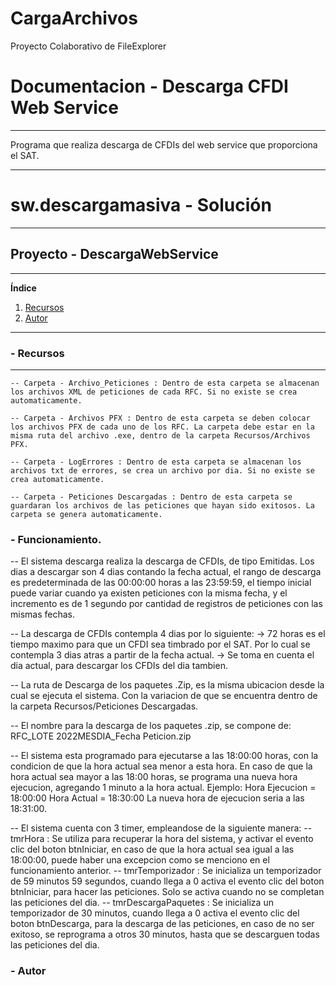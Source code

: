 # CargaArchivos
Proyecto Colaborativo de FileExplorer

# Documentacion - Descarga CFDI Web Service
***
Programa que realiza descarga de CFDIs del web service que proporciona el SAT.
***
# sw.descargamasiva - Solución
***
## Proyecto - DescargaWebService
***
**Índice**   
1. [Recursos](#id1)
2. [Autor](#id2)


***
### - Recursos<a name="id1"></a>
***
    -- Carpeta - Archivo_Peticiones : Dentro de esta carpeta se almacenan los archivos XML de peticiones de cada RFC. Si no existe se crea automaticamente.

    -- Carpeta - Archivos PFX : Dentro de esta carpeta se deben colocar los archivos PFX de cada uno de los RFC. La carpeta debe estar en la misma ruta del archivo .exe, dentro de la carpeta Recursos/Archivos PFX.

    -- Carpeta - LogErrores : Dentro de esta carpeta se almacenan los archivos txt de errores, se crea un archivo por dia. Si no existe se crea automaticamente.

    -- Carpeta - Peticiones Descargadas : Dentro de esta carpeta se guardaran los archivos de las peticiones que hayan sido exitosos. La carpeta se genera automaticamente.

### - Funcionamiento.
-- El sistema descarga realiza la descarga de CFDIs, de tipo Emitidas. Los dias a descargar son 4 dias contando la fecha actual, el rango de descarga es predeterminada de las 00:00:00 horas a las 23:59:59, el tiempo inicial puede variar cuando ya existen peticiones con la misma fecha, y el incremento es de 1 segundo por cantidad de registros de peticiones con las mismas fechas.

-- La descarga de CFDIs contempla 4 dias por lo siguiente:
    -> 72 horas es el tiempo maximo para que un CFDI sea timbrado por el SAT. Por lo cual se contempla 3 dias atras a partir de la fecha actual.
    -> Se toma en cuenta el dia actual, para descargar los CFDIs del dia tambien.
    
-- La ruta de Descarga de los paquetes .Zip, es la misma ubicacion desde la cual se ejecuta el sistema. Con la variacion de que se encuentra dentro de la carpeta Recursos/Peticiones Descargadas.

-- El nombre para la descarga de los paquetes .zip, se compone de: RFC_LOTE 2022MESDIA_Fecha Peticion.zip

-- El sistema esta programado para ejecutarse a las 18:00:00 horas, con la condicion de que la hora actual sea menor a esta hora. En caso de que la hora actual sea mayor a las 18:00 horas, se programa una nueva hora ejecucion, agregando 1 minuto a la hora actual.
Ejemplo:
Hora Ejecucion = 18:00:00
Hora Actual = 18:30:00 
La nueva hora de ejecucion seria a las 18:31:00.

-- El sistema cuenta con 3 timer, empleandose de la siguiente manera:
    -- tmrHora : Se utiliza para recuperar la hora del sistema, y activar el evento clic del boton btnIniciar, en caso de que la hora actual sea igual a las 18:00:00, puede haber una excepcion como se menciono en el funcionamiento anterior.
    -- tmrTemporizador : Se inicializa un temporizador de 59 minutos 59 segundos, cuando llega a 0 activa el evento clic del boton btnIniciar, para hacer las peticiones. Solo se activa cuando no se completan las peticiones del dia.
    -- tmrDescargaPaquetes : Se inicializa un temporizador de 30 minutos, cuando llega a 0 activa el evento clic del boton btnDescarga, para la descarga de las peticiones, en caso de no ser exitoso, se reprograma a otros 30 minutos, hasta que se descarguen todas las peticiones del dia.

### - Autor<a name="id2"></a>

